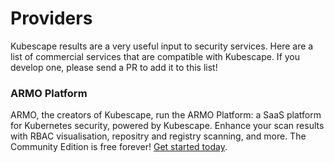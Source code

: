 # Providers

Kubescape results are a very useful input to security services.  Here are a list of commercial services that are compatible with Kubescape.  If you develop one, please send a PR to add it to this list!

### ARMO Platform

ARMO, the creators of Kubescape, run the ARMO Platform: a SaaS platform for Kubernetes security, powered by Kubescape.  Enhance your scan results with RBAC visualisation, repositry and registry scanning, and more. The Community Edition is free forever!  [Get started today](https://cloud.armosec.io/account/sign-up?utm_source=github&utm_medium=repository).

